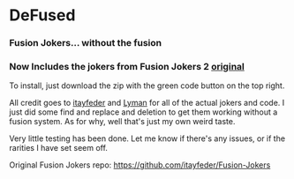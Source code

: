 # DeFused
### Fusion Jokers... without the fusion

### Now Includes the jokers from Fusion Jokers 2 [original](https://ptb.discord.com/channels/1116389027176787968/1227317656131211284/1241331034054725674)

To install, just download the zip with the green code button on the top right.

All credit goes to [itayfeder](https://github.com/stars/itayfeder) and [Lyman](https://github.com/spikeof2010) for all of the actual jokers and code. I just did some find and replace and deletion to get them working without a fusion system. As for why, well that's just my own weird taste.

Very little testing has been done. Let me know if there's any issues, or if the rarities I have set seem off.

Original Fusion Jokers repo: https://github.com/itayfeder/Fusion-Jokers
